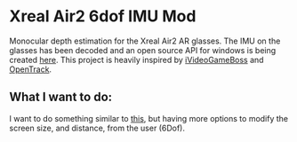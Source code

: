 # Xreal Air2 6dof IMU Mod
Monocular depth estimation for the Xreal Air2 AR glasses.
The IMU on the glasses has been decoded and an open source API for windows is being created [here](https://github.com/MSmithDev/AirAPI_Windows).
This project is heavily inspired by [iVideoGameBoss](https://github.com/iVideoGameBoss/PhoenixHeadTracker) and [OpenTrack](https://github.com/opentrack/opentrack).

## What I want to do: 
I want to do something similar to [this](https://www.reddit.com/r/nreal/comments/11eh0nw/experimental_native_windows_api/), but having more options to modify the screen size, and distance, from the user (6Dof).
